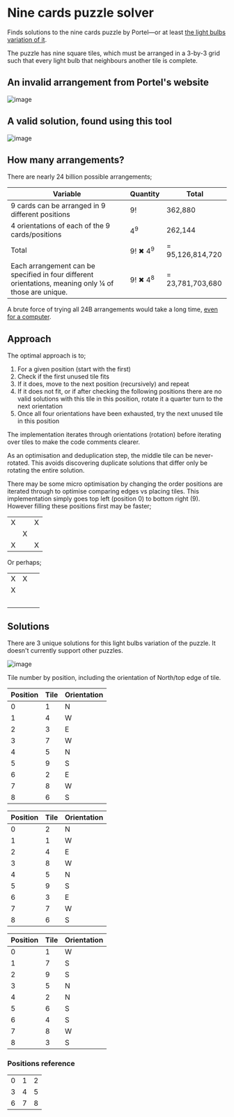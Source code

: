 # Nine cards puzzle solver

Finds solutions to the nine cards puzzle by Portel—or at least [the light bulbs variation of it](https://www.portel.ee/en/pood/lightbulbs).

The puzzle has nine square tiles, which must be arranged in a 3-by-3 grid such that every light bulb that neighbours another tile is complete.

## An invalid arrangement from Portel's website

![image](https://github.com/user-attachments/assets/1e665c1e-5d06-46ea-ac80-3446849439c1)

## A valid solution, found using this tool

![image](https://github.com/user-attachments/assets/890b4908-36ab-4d8f-b8c6-fe939bf7094c)

## How many arrangements?

There are nearly 24 billion possible arrangements;

| Variable                                                                                              | Quantity           | Total            |
|-------------------------------------------------------------------------------------------------------|--------------------|------------------|
| 9 cards can be arranged in 9 different positions                                                      | 9!                 | 362,880          |
| 4 orientations of each of the 9 cards/positions                                                       | 4<sup>9</sup>      | 262,144          |
| Total                                                                                                 | 9! ✖ 4<sup>9</sup> | = 95,126,814,720 |
| Each arrangement can be specified in four different orientations, meaning only ¼ of those are unique. | 9! ✖ 4<sup>8</sup> | = 23,781,703,680 |

A brute force of trying all 24B arrangements would take a long time, [even for a computer](https://github.com/dcreemer/scramble#:~:text=naive%20golang%20solution%20took%20almost%2022%20minutes%20to%20find%20all%20of%20the%20solutions).

## Approach

The optimal approach is to;

1. For a given position (start with the first)
2. Check if the first unused tile fits
3. If it does, move to the next position (recursively) and repeat
4. If it does not fit, or if after checking the following positions there are no valid solutions with this tile in this position, rotate it a quarter turn to the next orientation
5. Once all four orientations have been exhausted, try the next unused tile in this position

The implementation iterates through orientations (rotation) before iterating over tiles to make the code comments clearer.

As an optimisation and deduplication step, the middle tile can be never-rotated. This avoids discovering duplicate solutions that differ only be rotating the entire solution.

There may be some micro optimisation by changing the order positions are iterated through to optimise comparing edges vs placing tiles. This implementation simply goes top left (position 0) to bottom right (9). However filling these positions first may be faster;

|   |   |   |
|---|---|---|
| X |   | X |
|   | X |   |
| X |   | X |

Or perhaps;

|   |   |   |
|---|---|---|
| X | X |   |
| X |   |   |
|   |   | &nbsp; |


## Solutions

There are 3 unique solutions for this light bulbs variation of the puzzle. It doesn't currently support other puzzles.

![image](https://github.com/user-attachments/assets/e7e3877c-c210-43f9-8596-c9fb30f11b44)

Tile number by position, including the orientation of North/top edge of tile.

| Position | Tile | Orientation |
|----------|------|-------------|
| 0        | 1    | N           |
| 1        | 4    | W           |
| 2        | 3    | E           |
| 3        | 7    | W           |
| 4        | 5    | N           |
| 5        | 9    | S           |
| 6        | 2    | E           |
| 7        | 8    | W           |
| 8        | 6    | S           |

| Position | Tile | Orientation |
|----------|------|-------------|
| 0        | 2    | N           |
| 1        | 1    | W           |
| 2        | 4    | E           |
| 3        | 8    | W           |
| 4        | 5    | N           |
| 5        | 9    | S           |
| 6        | 3    | E           |
| 7        | 7    | W           |
| 8        | 6    | S           |

| Position | Tile | Orientation |
|----------|------|-------------|
| 0        | 1    | W           |
| 1        | 7    | S           |
| 2        | 9    | S           |
| 3        | 5    | N           |
| 4        | 2    | N           |
| 5        | 6    | S           |
| 6        | 4    | S           |
| 7        | 8    | W           |
| 8        | 3    | S           |

### Positions reference

|   |   |   |
|---|---|---|
| 0 | 1 | 2 |
| 3 | 4 | 5 |
| 6 | 7 | 8 |
